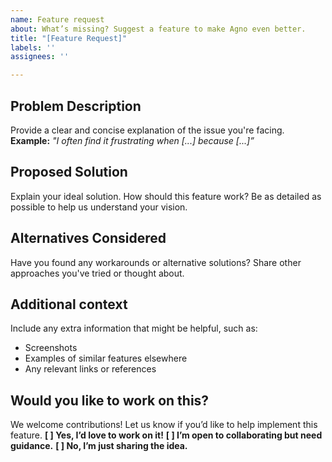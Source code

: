 ```yaml
---
name: Feature request
about: What’s missing? Suggest a feature to make Agno even better.
title: "[Feature Request]"
labels: ''
assignees: ''

---
```


## Problem Description
Provide a clear and concise explanation of the issue you're facing.
**Example:** *"I often find it frustrating when [...] because [...]”*

## Proposed Solution
Explain your ideal solution. How should this feature work?
Be as detailed as possible to help us understand your vision.

## Alternatives Considered
Have you found any workarounds or alternative solutions?
Share other approaches you've tried or thought about.

## Additional context
Include any extra information that might be helpful, such as:
- Screenshots
- Examples of similar features elsewhere
- Any relevant links or references

## Would you like to work on this?
We welcome contributions! Let us know if you’d like to help implement this feature.
**[ ] Yes, I’d love to work on it!**
**[ ] I’m open to collaborating but need guidance.**
**[ ] No, I’m just sharing the idea.**
